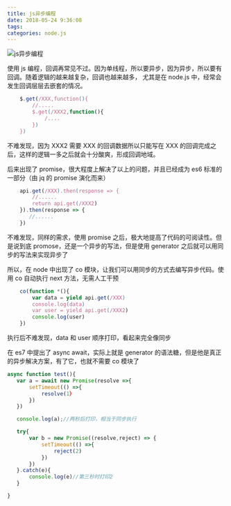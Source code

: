 ```yaml
---
title: js异步编程
date: 2018-05-24 9:36:08
tags: 
categories: node.js
---
```


![js异步编程](http://otdc3q7z7.bkt.clouddn.com/7052DD95A174DCB5AE70B3A5D512F151.jpg)

使用 js 编程，回调再常见不过。因为单线程，所以要异步，因为异步，所以要有回调。随着逻辑的越来越复杂，回调也越来越多，
尤其是在 node.js 中，经常会发生回调层层去嵌套的情况。

<!--more-->

```javascript
    $.get(/XXX,function(){
        //.....
        $.get(/XXX2,function(){
            /....
        })
    })
```

不难发现，因为 XXX2 需要 XXX 的回调数据所以只能写在 XXX 的回调完成之后，这样的逻辑一多之后就会十分酸爽，形成回调地域。

后来出现了 promise，很大程度上解决了以上的问题，并且已经成为 es6 标准的一部分（由 jq 的 promise 演化而来）

```javascript
    api.get(/XXX).then(response => {
        //......
        return api.get(/XXX2)
    }).then(response => {
       //......
    })
```

不难发现，同样的需求，使用 promise 之后，极大地提高了代码的可阅读性。但是说到底 promose，还是一个异步的写法，但是使用 generator 之后就可以用同步的写法来实现异步了

所以，在 node 中出现了 co 模块，让我们可以用同步的方式去编写异步代码。使用 co 自动执行 next 方法，无需人工干预

```javascript
    co(function *(){
        var data = yield api.get(/XXX)
        console.log(data)
        var user = yield api.get(/XXX2)
        console.log(user)
    })
```

执行后不难发现，data 和 user 顺序打印，看起来完全像同步

在 es7 中提出了 async await，实际上就是 generator 的语法糖，但是他是真正的异步解决方案，有了它，也就不需要 co 模块了

```javascript
async function test(){
   var a = await new Promise(resolve =>{
       setTimeout(() =>{
           resolve(1）
       })
   })

   console.log(a);//两秒后打印，相当于同步执行

   try{
       var b = new Promise((resolve,reject) => {
           setTimeout(() =>{
               reject(2)
           })
       })
   }.catch(e){
       console.log(e)//第三秒时打印2
   }

}
```
